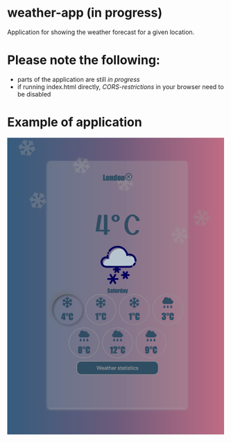 # weather-app (in progress)
Application for showing the weather forecast for a given location.

# Please note the following:
- parts of the application are still _in progress_
- if running index.html directly, _CORS-restrictions_ in your browser need to be disabled

# Example of application
<img src="https://github.com/jurij-bozic/weather-app/blob/main/App%20example.png?raw=true" width="500">
